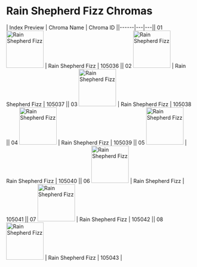 # Rain Shepherd Fizz Chromas

| Index  Preview | Chroma Name | Chroma ID ||------|---|---|| 01  <img src='https://raw.communitydragon.org/latest/plugins/rcp-be-lol-game-data/global/default/v1/champion-chroma-images/105/105036.png' alt='Rain Shepherd Fizz' width='100'> | Rain Shepherd Fizz | 105036 || 02  <img src='https://raw.communitydragon.org/latest/plugins/rcp-be-lol-game-data/global/default/v1/champion-chroma-images/105/105037.png' alt='Rain Shepherd Fizz' width='100'> | Rain Shepherd Fizz | 105037 || 03  <img src='https://raw.communitydragon.org/latest/plugins/rcp-be-lol-game-data/global/default/v1/champion-chroma-images/105/105038.png' alt='Rain Shepherd Fizz' width='100'> | Rain Shepherd Fizz | 105038 || 04  <img src='https://raw.communitydragon.org/latest/plugins/rcp-be-lol-game-data/global/default/v1/champion-chroma-images/105/105039.png' alt='Rain Shepherd Fizz' width='100'> | Rain Shepherd Fizz | 105039 || 05  <img src='https://raw.communitydragon.org/latest/plugins/rcp-be-lol-game-data/global/default/v1/champion-chroma-images/105/105040.png' alt='Rain Shepherd Fizz' width='100'> | Rain Shepherd Fizz | 105040 || 06  <img src='https://raw.communitydragon.org/latest/plugins/rcp-be-lol-game-data/global/default/v1/champion-chroma-images/105/105041.png' alt='Rain Shepherd Fizz' width='100'> | Rain Shepherd Fizz | 105041 || 07  <img src='https://raw.communitydragon.org/latest/plugins/rcp-be-lol-game-data/global/default/v1/champion-chroma-images/105/105042.png' alt='Rain Shepherd Fizz' width='100'> | Rain Shepherd Fizz | 105042 || 08  <img src='https://raw.communitydragon.org/latest/plugins/rcp-be-lol-game-data/global/default/v1/champion-chroma-images/105/105043.png' alt='Rain Shepherd Fizz' width='100'> | Rain Shepherd Fizz | 105043 |